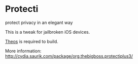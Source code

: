 # Protecti
protect privacy in an elegant way

This is a tweak for jailbroken iOS devices.

[Theos](http://iphonedevwiki.net/index.php/Theos/Setup) is required to build.

More information: http://cydia.saurik.com/package/org.thebigboss.protectiplus3/